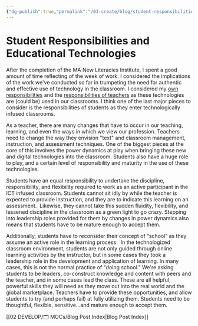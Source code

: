 ```yaml
---
{"dg-publish":true,"permalink":"/03-create/blog/student-responsibilities-and-educational-technologies/","title":"Student Responsibilities and Educational Technologies","tags":["education","new-literacies","online-collaborative-inquiry","online-content-construction","online-reading-comprehension","technology"]}
---
```


# Student Responsibilities and Educational Technologies

After the completion of the MA New Literacies Institute, I spent a good amount of time reflecting of the week of work. I considered the implications of the work we've conducted so far in trumpeting the need for authentic and effective use of technology in the classroom. I considered my [own responsibilities](http://wiobyrne.blogspot.com/2012/08/responsibility-and-educational.html) and the [responsibilities of teachers](http://wiobyrne.blogspot.com/2012/08/teacher-responsibilities-educational.html) as these technologies are (could be) used in our classrooms. I think one of the last major pieces to consider is the responsibilities of students as they enter technologically infused classrooms.

As a teacher, there are many changes that have to occur in our teaching, learning, and even the ways in which we view our profession. Teachers need to change the way they envision "text" and classroom management, instruction, and assessment techniques. One of the biggest pieces at the core of this involves the power dynamics at play when bringing these new and digital technologies into the classroom. Students also have a huge role to play, and a certain level of responsibility and maturity in the use of these technologies.

Students have an equal responsibility to undertake the discipline, responsibility, and flexibility required to work as an active participant in the ICT infused classroom. Students cannot sit idly by while the teacher is expected to provide instruction, and they are to indicate this learning on an assessment.  Likewise, they cannot take this sudden fluidity, flexibility, and lessened discipline in the classroom as a green light to go crazy. Stepping into leadership roles provided for them by changes in power dynamics also means that students have to be mature enough to accept them.

Additionally, students have to reconsider their concept of “school” as they assume an active role in the learning process.  In the technologized classroom environment, students are not only guided through online learning activities by the instructor, but in some cases they took a leadership role in the development and application of learning. In many cases, this is not the normal practice of "doing school." We're asking students to be leaders, co-construct knowledge and content with peers and the teacher, and in some cases lead the class. These are all helpful, powerful skills they will need as they move out into the real world and the global marketplace. Teachers have to provide these opportunities, and allow students to try (and perhaps fail) at fully utilizing them. Students need to be thoughtful, flexible, sensitive...and mature enough to accept them.

[[02 DEVELOP/🗂️ MOCs/Blog Post Index\|Blog Post Index]]